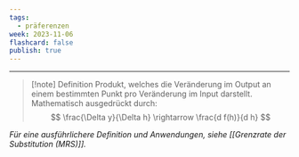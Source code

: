 ```yaml
---
tags:
  - präferenzen
week: 2023-11-06
flashcard: false
publish: true
---
```

***

> [!note] Definition
> Produkt, welches die Veränderung im Output an einem bestimmten Punkt pro Veränderung im Input darstellt. Mathematisch ausgedrückt durch:
> $$
>\frac{\Delta y}{\Delta h} \rightarrow \frac{d f(h)}{d h}
>$$

*Für eine ausführlichere Definition und Anwendungen, siehe [[Grenzrate der Substitution (MRS)]].*

